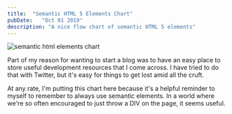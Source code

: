 ```yaml
---
title:  "Semantic HTML 5 Elements Chart"
pubDate:   "Oct 01 2019"
description: "A nice flow chart of semantic HTML 5 elements"
---
```


![semantic html elements chart](/images/html5-element-flowchart.jpg)

Part of my reason for wanting to start a blog was to have an easy place to store useful development resources that I come across. I have tried to do that with Twitter, but it's easy for things to get lost amid all the cruft. 

At any rate, I'm putting this chart here because it's a helpful reminder to myself to remember to always use semantic elements. In a world where we're so often encouraged to just throw a DIV on the page, it seems useful.